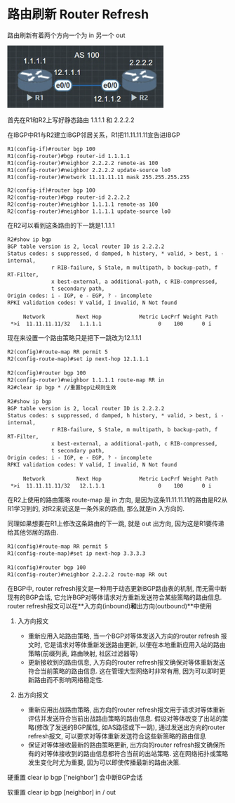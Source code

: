 # 路由刷新 Router Refresh

路由刷新有着两个方向一个为 in 另一个 out

![](../image/BGP/82164.png)

首先在R1和R2上写好静态路由 1.1.1.1 和 2.2.2.2

在IBGP中R1与R2建立IBGP邻居关系，R1把11.11.11.11宣告进IBGP

```
R1(config-if)#router bgp 100
R1(config-router)#bgp router-id 1.1.1.1
R1(config-router)#neighbor 2.2.2.2 remote-as 100
R1(config-router)#neighbor 2.2.2.2 update-source lo0
R1(config-router)#network 11.11.11.11 mask 255.255.255.255
```

```
R2(config-if)#router bgp 100
R2(config-router)#bgp router-id 2.2.2.2
R2(config-router)#neighbor 1.1.1.1 remote-as 100
R2(config-router)#neighbor 1.1.1.1 update-source lo0
```

在R2可以看到这条路由的下一跳是1.1.1.1

```
R2#show ip bgp
BGP table version is 2, local router ID is 2.2.2.2
Status codes: s suppressed, d damped, h history, * valid, > best, i - internal,
              r RIB-failure, S Stale, m multipath, b backup-path, f RT-Filter,
              x best-external, a additional-path, c RIB-compressed,
              t secondary path,
Origin codes: i - IGP, e - EGP, ? - incomplete
RPKI validation codes: V valid, I invalid, N Not found

     Network          Next Hop            Metric LocPrf Weight Path
 *>i  11.11.11.11/32   1.1.1.1                  0    100      0 i
```

现在来设置一个路由策略只是把下一跳改为12.1.1.1

```
R2(config)#route-map RR permit 5
R2(config-route-map)#set ip next-hop 12.1.1.1

R2(config)#router bgp 100
R2(config-router)#neighbor 1.1.1.1 route-map RR in
R2#clear ip bgp * //重置bgp让规则生效

R2#show ip bgp
BGP table version is 2, local router ID is 2.2.2.2
Status codes: s suppressed, d damped, h history, * valid, > best, i - internal,
              r RIB-failure, S Stale, m multipath, b backup-path, f RT-Filter,
              x best-external, a additional-path, c RIB-compressed,
              t secondary path,
Origin codes: i - IGP, e - EGP, ? - incomplete
RPKI validation codes: V valid, I invalid, N Not found

     Network          Next Hop            Metric LocPrf Weight Path
 *>i  11.11.11.11/32   12.1.1.1                 0    100      0 i
```

在R2上使用的路由策略 route-map 是 in 方向, 是因为这条11.11.11.11的路由是R2从R1学习到的, 对R2来说这是一条外来的路由, 那么就是in 入方向的.

同理如果想要在R1上修改这条路由的下一跳, 就是 out 出方向, 因为这是R1要传递给其他邻居的路由.

```
R1(config)#route-map RR permit 5
R1(config-route-map)#set ip next-hop 3.3.3.3

R1(config)#router bgp 100
R1(config-router)#neighbor 2.2.2.2 route-map RR out
```

在BGP中, router refresh报文是一种用于动态更新BGP路由表的机制, 而无需中断现有的BGP会话, 它允许BGP对等体请求对方重新发送符合某些策略的路由信息. router refresh报文可以在**入方向(inbound)**和**出方向(outbound)**中使用

1. 入方向报文
    - 重新应用入站路由策略, 当一个BGP对等体发送入方向的router refresh 报文时, 它是请求对等体重新发送路由更新, 以便在本地重新应用入站的路由策略(前缀列表, 路由映射, 社区过滤器等)
    - 更新接收到的路由信息, 入方向的router refresh报文确保对等体重新发送符合当前策略的路由信息. 这在管理大型网络时非常有用, 因为可以即时更新路由而不影响网络稳定性.
    
2. 出方向报文
    - 重新应用出战路由策略, 出方向的router refresh报文用于请求对等体重新评估并发送符合当前出战路由策略的路由信息. 假设对等体改变了出站的策略(修改了发送的BGP属性, 如AS路径或下一跳), 通过发送出方向的router refresh报文, 可以要求对等体重新发送符合这些新策略的路由信息
    - 保证对等体接收最新的路由策略更新, 出方向的router refresh报文确保所有的对等体接收到的路由信息都符合当前的出站策略. 这在网络拓扑或策略发生变化时尤为重要, 因为可以即使传播最新的路由决策.

    
硬重置
clear ip bgp ['neighbor'] 会中断BGP会话

软重置
clear ip bgp [neighbor] in / out